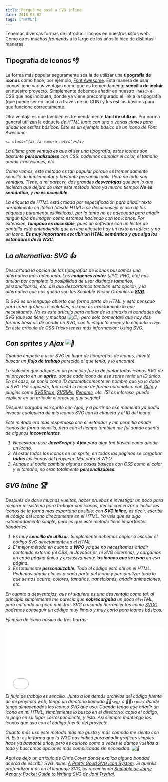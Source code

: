 ```yaml
---
title: Porqué me pasé a SVG inline
date: 2018-03-02
tags: ["HTML"]
---
```


Tenemos diversas formas de introducir iconos en nuestros sitios web. Como otros muchos _frontends_ a lo largo de los años lo hice de distintas maneras.

## Tipografía de iconos 👎

La forma más popular seguramente sea la de utilizar una **tipografía de iconos** como hace, por ejemplo, [Font Awesome](https://fontawesome.com). Esta manera de usar iconos tiene varias ventajas como que es tremendamente **sencilla de incluir﻿** en nuestro proyecto. Simplemente debemos añadir en nuestro `<head>` al CSS que nos indiquen, donde ya viene preconfigurado el link a la tipografía (que puede ser en local o a través de un CDN) y los estilos básicos para que funcione correctamente.

Otra ventaja es que también es tremendamente **fácil de utilizar**. Por norma general utilizan la etiqueta <i> de HTML junto con una o varias clases para añadir los estilos básicos. Este es un ejemplo básico de un icono de Font Awesome:

    <i class="fas fa-camera-retro"></i>

La última gran ventaja es que al ser una tipografía, estos iconos son bastante **personalizables** con CSS: podemos cambiar el color, el tamaño, añadir transiciones, etc.

Como vemos, este método es tan popular porque es tremendamente sencillo de implementar y bastante personalizable. Pero no todo son ventajas. Tiene, a mi parecer, dos grandes **desventajas** que son lo que hicieron que dejara de usar este método hace ya mucho tiempo: **No es semántico**, y **no es accesible**.

La etiqueta [_<i>_](https://developer.mozilla.org/en-US/docs/Web/HTML/Element/i) de HTML está creada por especificación para añadir texto normalmente en itálica (desde HTML5 se desaconseja el uso de las etiquetas puramente estilísticas), por lo tanto no es adecuada para añadir ningún tipo de imagen como estamos haciendo con los iconos. Por extensión, **tampoco es accesible**, pues un software con un lector de pantalla está entendiendo que en esa etiqueta hay un texto en itálica, y no un icono. **Es muy importante escribir un HTML semántico y que siga los estándares de la W3C**.

## La alternativa: SVG 👍

Descartada la opción de las tipografías de iconos buscamos una alternativa más adecuada. Las **imágenes ráster** (JPG, PNG, etc) nos anulan por completo la posibilidad de usar distintos tamaños, personalizarlos, etc. así que descartamos también esta opción, y la alternativa que nos queda son los _Scalable Vector Graphics_ o [**SVG**](https://developer.mozilla.org/kab/docs/Web/SVG).

El SVG es un lenguaje abierto que forma parte de HTML y está pensado para crear gráficos escalables, así que es exactamente lo que necesitamos. No es este artículo para hablar de la sintaxis ni bondades del SVG (que las tiene, y muchas ![😉](https://s.w.org/images/core/emoji/2.4/svg/1f609.svg)), pero solo comentaré que hay dos formas básicas de añadir un SVG, con la etiqueta `<img>` y la etiqueta `<svg>`. En este artículo de _CSS Tricks_ teneis más información: [Using SVG](https://css-tricks.com/using-svg/).

## Con _sprites_ y Ajax ![🤯](https://s.w.org/images/core/emoji/2.4/svg/1f92f.svg)

Cuando empecé a usar SVG en lugar de tipografías de iconos, intenté buscar un **flujo de trabajo** parecido al que tenía, y lo encontré.

La solución que adopté en un principio fué la de juntar todos iconos SVG de mi proyecto en un **_sprite_**. donde cada icono de ese _sprite_ tenía un ID único. En mi caso, se ponía como ID automáticamente en nombre que yo le daba al SVG. Por supuesto, todo esto lo hacía de forma automática con [Gulp](https://gulpjs.com) y plugins como [SVGStore](https://www.npmjs.com/package/svgstore), [SVGMin](https://www.npmjs.com/package/gulp-svgmin), [Rename](https://www.npmjs.com/package/gulp-rename), etc. (Si os interesa, puedo explicar en un artículo el proceso que seguía)

Después cargaba ese _sprite_ con Ajax, y a partir de ese momento ya podía invocar cualquiera de mis iconos SVG con la etiqueta [<use>](https://developer.mozilla.org/en-US/docs/Web/SVG/Element/use) y el ID del icono:

<use xlink:href="#share"></use>

Este método era más respetuoso con el estándar y me permitía añadir iconos de forma sencilla, pero con el tiempo también me fuí dando cuenta de algunos **incovenientes**.

1.  Necesitaba usar **JavaScript** y **Ajax** para algo tan básico como añadir un icono.
2.  Al estar todos los iconos en un _sprite_, en todas las páginas se cargaban **todos** los iconos del proyecto. Mal para el WPO.
3.  Aunque sí podía cambiar algunas cosas básicas con CSS como el color y el tamaño, no eran totalmente **personalizables**.

## SVG Inline 🏆

Después de darle muchas vueltas, hacer pruebas e investigar un poco para mejorar mi sistema para trabajar con iconos, decidí comenzar a incluír los iconos de la forma más espartana posible: con **_SVG inline_**, es decir, escribir el código del icono directamente en el HTML. Ya veis que es algo extremadamente simple, pero es que este método tiene importantes bondades:

1.  Es muy **sencillo de utilizar**. Simplemente debemos copiar o escribir el código SVG directamente en el HTML.
2.  El mejor método en cuanto a **WPO** ya que no necesitamos añadir contenido externo (ni CSS, ni JavaScript, ni SVG externos), y cargamos en cada página única y exclusivamente l**os iconos que se usan** en esa página.
3.  Es totalmente **personalizable**. Todo el código está ahí en el HTML. Podemos añadir clases a cada parte del icono y personalizar todo lo que se nos ocurra, colores, tamaños, transiciones, añadir animaciones, etc.

En cuanto a desventajas, que ni siquiera es una desventaja como tal, al principio simplemente me parecía que **sobrecargaba** un poco el HTML, pero editando un poco nuestros SVG o usando herramientas como [SVGO](https://github.com/svg/svgo) podemos conseguir un código muy limpio y muy corto para iconos básicos.

Ejemplo de icono básico de tres barras:

<iframe height="200" scrolling="no" title="Three bars icon with SVG inline" src="//codepen.io/barcia/embed/paZdxO/?height=185&amp;theme-id=31077&amp;default-tab=html&amp;embed-version=2" frameborder="no" allowtransparency="true" allowfullscreen="true" style="width: 100%;">See the Pen <a href='https://codepen.io/barcia/pen/paZdxO/'>Three bars icon with SVG inline</a> by Iván Barcia (<a href='https://codepen.io/barcia'>@barcia</a>) on <a href='https://codepen.io'>CodePen</a>.</iframe>

El flujo de trabajo es sencillo. Junto a los demás archivos del código fuente de mi proyecto web, tengo un drectorio llamado `svg/` o `icons/` donde tengo almacenados los iconos SVG que uso. Cuando tengo que añadir un icono en mi HTML, simplemente lo busco en el directorio, copio el código, lo pego en su lugar correspondiente, y listo. Así siempre mantengo los iconos que uso con el código fuente del proyecto.

Cuanto más uso este método más me gusta y más cómodo me siento con el. Esta es la forma que la W3C nos indicó para añadir gráficos simples hace ya bastante años, pero es curioso como a veces le damos vueltas a todo y buscamos opciones más complicadas sin necesidad. ![🙈](https://s.w.org/images/core/emoji/2.4/svg/1f648.svg)

Aquí os dejo un artículo de Chris Coyer donde explica alguna bondad acerca de escribir SVG inline: [A Pretty Good SVG Icon System](https://css-tricks.com/pretty-good-svg-icon-system/). Si queréis profundizar más en el lenguaje SVG, os recomiendo [Scalable de Jorge Aznar](https://leanpub.com/scalable) y [Pocket Guide to Writing SVG de Joni Trythal.](http://svgpocketguide.com)
